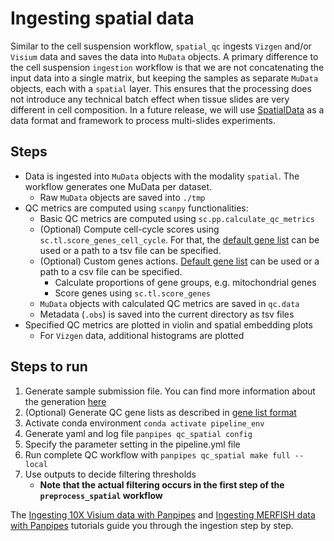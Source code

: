 # Ingesting spatial data

Similar to the cell suspension workflow, `spatial_qc` ingests `Vizgen` and/or `Visium` data and saves the data into `MuData` objects.
A primary difference to the cell suspension `ingestion` workflow is that we are not concatenating the input data into a single matrix, but keeping the samples as separate `MuData` objects, each with a `spatial` layer. This ensures that the processing does not introduce any technical batch effect when tissue slides are very different in cell composition. In a future release, we will use [SpatialData](https://spatialdata.scverse.org/en/latest/tutorials/notebooks/notebooks.html) as a data format and framework to process multi-slides experiments.

## Steps

- Data is ingested into `MuData` objects with the modality `spatial`. The workflow generates one MuData per dataset.
  - Raw `MuData` objects are saved into `./tmp`
- QC metrics are computed using `scanpy` functionalities:
  - Basic QC metrics are computed using `sc.pp.calculate_qc_metrics`
  - (Optional) Compute cell-cycle scores using `sc.tl.score_genes_cell_cycle`. For that, the [default gene list](../../panpipes/resources/cell_cycle_genes.tsv) can be used or a path to a tsv file can be specified.
  - (Optional) Custom genes actions. [Default gene list](../../panpipes/resources/qc_genelist_1.0.csv) can be used or a path to a csv file can be specified.
    - Calculate proportions of gene groups, e.g. mitochondrial genes
    - Score genes using `sc.tl.score_genes`
  - `MuData` objects with calculated QC metrics are saved in `qc.data`
  - Metadata (`.obs`) is saved into the current directory as tsv files
- Specified QC metrics are plotted in violin and spatial embedding plots
  - For `Vizgen` data, additional histograms are plotted

## Steps to run

1. Generate sample submission file. You can find more information about the generation [here](../usage/setup_for_spatial_workflows.md)
2. (Optional) Generate QC gene lists as described in [gene list format](../usage/gene_list_format.md)
3. Activate conda environment `conda activate pipeline_env`
4. Generate yaml and log file `panpipes qc_spatial config`
5. Specify the parameter setting in the pipeline.yml file
6. Run complete QC workflow with `panpipes qc_spatial make full --local`
7. Use outputs to decide filtering thresholds
    - **Note that the actual filtering occurs in the first step of the `preprocess_spatial` workflow**

The [Ingesting 10X Visium data with Panpipes](https://panpipes-tutorials.readthedocs.io/en/latest/ingesting_visium_data/Ingesting_visium_data_with_panpipes.html) and [Ingesting MERFISH data with Panpipes](https://panpipes-tutorials.readthedocs.io/en/latest/ingesting_merfish_data/Ingesting_merfish_data_with_panpipes.html) tutorials guide you through the ingestion step by step.
